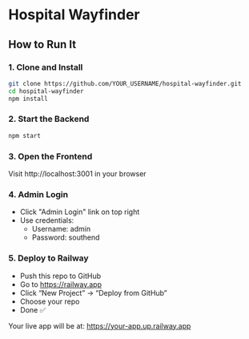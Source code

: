 # Hospital Wayfinder

## How to Run It

### 1. Clone and Install
```bash
git clone https://github.com/YOUR_USERNAME/hospital-wayfinder.git
cd hospital-wayfinder
npm install
```

### 2. Start the Backend
```bash
npm start
```

### 3. Open the Frontend
Visit http://localhost:3001 in your browser

### 4. Admin Login
- Click "Admin Login" link on top right
- Use credentials:
  - Username: admin
  - Password: southend

### 5. Deploy to Railway
- Push this repo to GitHub
- Go to https://railway.app
- Click “New Project” → “Deploy from GitHub”
- Choose your repo
- Done ✅

Your live app will be at: https://your-app.up.railway.app